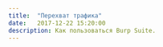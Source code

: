 ```yaml
---
title:  "Перехват трафика"
date:   2017-12-22 15:20:00
description: Как пользоваться Burp Suite. 
---
```


